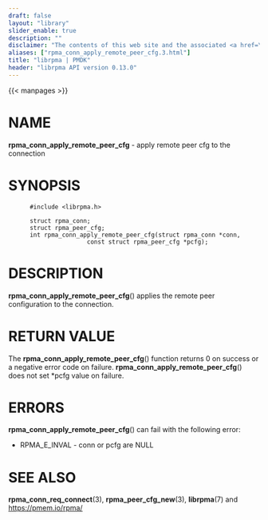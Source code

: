 ```yaml
---
draft: false
layout: "library"
slider_enable: true
description: ""
disclaimer: "The contents of this web site and the associated <a href=\"https://github.com/pmem\">GitHub repositories</a> are BSD-licensed open source."
aliases: ["rpma_conn_apply_remote_peer_cfg.3.html"]
title: "librpma | PMDK"
header: "librpma API version 0.13.0"
---
```

{{< manpages >}}

[comment]: <> (SPDX-License-Identifier: BSD-3-Clause)
[comment]: <> (Copyright 2020-2022, Intel Corporation)

NAME
====

**rpma\_conn\_apply\_remote\_peer\_cfg** - apply remote peer cfg to the
connection

SYNOPSIS
========

          #include <librpma.h>

          struct rpma_conn;
          struct rpma_peer_cfg;
          int rpma_conn_apply_remote_peer_cfg(struct rpma_conn *conn,
                          const struct rpma_peer_cfg *pcfg);

DESCRIPTION
===========

**rpma\_conn\_apply\_remote\_peer\_cfg**() applies the remote peer
configuration to the connection.

RETURN VALUE
============

The **rpma\_conn\_apply\_remote\_peer\_cfg**() function returns 0 on
success or a negative error code on failure.
**rpma\_conn\_apply\_remote\_peer\_cfg**() does not set \*pcfg value on
failure.

ERRORS
======

**rpma\_conn\_apply\_remote\_peer\_cfg**() can fail with the following
error:

-   RPMA\_E\_INVAL - conn or pcfg are NULL

SEE ALSO
========

**rpma\_conn\_req\_connect**(3), **rpma\_peer\_cfg\_new**(3),
**librpma**(7) and https://pmem.io/rpma/
